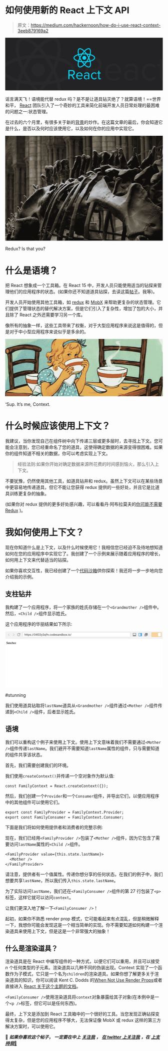 # 如何使用新的 React 上下文 API

> 原文：<https://medium.com/hackernoon/how-do-i-use-react-context-3eeb879169a2>

![](img/607d5da03ff3a2bca008a05b1d774854.png)

谣言满天飞！语境能代替 redux 吗？是不是让道具钻灭绝了？就算语境！==世界和平， [React](https://hackernoon.com/tagged/react) 团队引入了一个奇妙的工具来简化前端开发人员日常处理的最困难的问题之一:状态管理。

在过去的六个月里，有很多关于新的[背景](https://reactjs.org/docs/context.html#when-to-use-context)的炒作。在这篇文章的最后，你会知道它是什么，是否以及何时应该使用它，以及如何在你的应用中实现它。

![](img/4d1b135cbd00cc6cfcdf909dd6afd6b2.png)

Redux? Is that you?

# 什么是语境？

把 React 想象成一个工具箱。在 React 15 中，开发人员只能使用适当的钻探来管理他们的应用程序的状态。(如果你还不知道道具钻探，去读这篇[帖子](/@MCapoz/passing-data-in-react-with-prop-drilling-904aeb3cb5e)。我等)。

开发人员开始使用其他工具箱，如 [redux](https://redux.js.org/) 和 [MobX](https://github.com/mobxjs/mobx) 来帮助更复杂的状态管理。它们提供了管理状态的替代解决方案，但是它们引入了复杂性，增加了包的大小，并且除了 React 之外还需要学习另一个库。

像所有的抽象一样，这些工具带来了权衡，对于大型应用程序来说这是值得的，但是对于中小型应用程序来说似乎是多余的。

![](img/92707b4c8424be90417c39ce68d48f43.png)

‘Sup. It’s me, Context.

# 什么时候应该使用上下文？

我建议，当你发现自己在组件树中向下传递三层或更多层时，去寻找上下文。您可能会注意到，您已经重命名了您的道具，这使得确定数据的来源变得很困难。如果你的组件知道不相关的数据，你可以考虑实现上下文。

> 经验法则:如果你开始对确定数据来源所花费的时间感到恼火，那么引入上下文。

不要犹豫，仍然使用其他工具，如道具钻井和 redux。虽然上下文可以在某些场景中更容易地传递道具，但它不能让您获得 redux 提供的一些好处，并且它是比道具训练更复杂的抽象。

(如果你对 redux 提供的更多好处感兴趣，可以看看丹·阿布拉莫夫的[你可能不需要 Redux](/@dan_abramov/you-might-not-need-redux-be46360cf367) )。

# 我如何使用上下文？

现在你知道什么是上下文，以及什么时候使用它！我相信您已经迫不及待地想知道如何在您的应用程序中实现它了。我创建了一个示例来展示随着应用程序的增长，如何用上下文来代替适当的钻探。

如果你喜欢交互性，我已经创建了一个[代码沙箱](https://codesandbox.io/s/04l03y3q9v)供你探索！我还将一步一步地向您介绍我的示例。

## 支柱钻井

我构建了一个应用程序，将一个家族的姓氏存储在一个`<Grandmother />`组件中。然后，`<Child />`组件显示姓氏。

这个应用程序的华丽结果如下所示:

![](img/1c54ad1305f39a9a11c6ec5c699add5f.png)

#stunning

我们使用道具钻取将`lastName`道具从`<Grandmother />`组件通过`<Mother />`组件传递到`<Child />`组件，后者显示姓氏。

## 语境

我们可以重构这个例子来使用上下文。使用上下文意味着我们不需要通过`<Mother />`组件传递`lastName`。我们避开不需要知道`lastName`属性的组件，只与需要知道的组件共享该状态。

首先，我们需要创建我们的环境。

我们使用`createContext()`并传递一个空对象作为默认值:

```
const FamilyContext = React.createContext({});
```

然后，我们创建一个`Provider`和一个`Consumer`组件，并导出它们，以便应用程序中的其他组件可以使用它们。

```
export const FamilyProvider = FamilyContext.Provider;
export const FamilyConsumer = FamilyContext.Consumer;
```

下面是我们将如何使用提供者和消费者的完整示例:

现在，我们已经用`<FamilyProvider />`包装了`<Mother />`组件，因为它包含了需要访问`lastName`属性的`<Child />`组件。

```
<FamilyProvider value={this.state.lastName}>
  <Mother />
</FamilyProvider>
```

请注意，提供者有一个值属性。传递你想分享的任何状态。在我们的例子中，我们想要共享`lastName`，所以我们传入`this.state.lastName`。

为了实际访问`lastName`，我们还在`<FamilyConsumer />`组件的第 27 行包装了`<p>`标签，这样它就可以访问`context`。

让我们更深入地了解一下`<FamilyConsumer />`！

起初，如果你不熟悉 render prop 模式，它可能看起来有点混乱，但是稍微解释一下，我想你可能会发现这是一个相当简单的实现。你不需要知道如何构建一个渲染道具来使用上下文，但是这是一个非常强大的抽象！

## 什么是渲染道具？

渲染道具是在 React 中编写组件的一种方式，以便它们可以重用，并且可以接受 *n* 个任何类型的子元素。渲染道具以几种不同的伪装出现。Context 实现了一个函数作为子模式，它只是一个名为`children`的渲染道具。如果你想了解更多关于渲染道具的知识，你可以阅读 Kent C. Dodds 的[When Not Use Render Props](https://blog.kentcdodds.com/when-to-not-use-render-props-5397bbeff746)或者直接进入 [React 关于这个主题的文档](https://reactjs.org/docs/render-props.html)。

`<FamilyConsumer />`使用渲染道具将`context`对象暴露给其子对象(在本例中是一个`<p />`标签，但它可以是任何东西)。

最终，上下文是添加到 React 工具箱中的一个很好的工具。当您发现正确钻探变得太复杂，但是您的应用程序不够大，无法保证像 MobX 或 redux 这样的第三方解决方案时，可以使用它。

🌟 ***如果你喜欢这个帖子，*** ***一定要在中上*** [***关注我***](/@MCapoz) ***，*** [***在 twitter 上关注我***](https://twitter.com/MCapoz) ***，在*** [***上支持我*🌟**](https://www.patreon.com/maecapozzi)